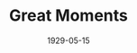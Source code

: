 ---
title: Great Moments
date: 1929-05-15
closing_date:
layout: productions
featured_image:
image_caption:
image_credit:
playbill:
category:
Theatre: Theatre Jacksonville
cast:
- He: Claude Sims, Jr.
- Celeste: Emily Kennard
- Harold: John B. Lucy
- Millie: Gertrude Smith
crew:
- Director: Gertrude F. Jacobi
- Scenery: Anne C. Lalor
- Make-up:
  - E.S. Beauchamp-Nobbs
  - F.W. Armbuster
- Staging: Irene Von Osthoff
- Stage Manager: Martin S. Fabian
understudies:
orchestra:
external_links:
---